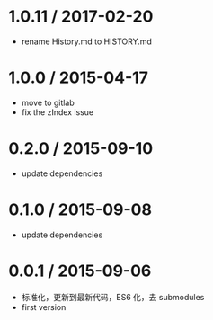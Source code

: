 
1.0.11 / 2017-02-20
=================

* rename History.md to HISTORY.md

1.0.0 / 2015-04-17
==================

 * move to gitlab
 * fix the zIndex issue


0.2.0 / 2015-09-10
==================

 * update dependencies


0.1.0 / 2015-09-08
==================

 * update dependencies

0.0.1 / 2015-09-06
==================

 * 标准化，更新到最新代码，ES6 化，去 submodules
 * first version
